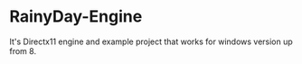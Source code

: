 # RainyDay-Engine
It's Directx11 engine and example project that works for windows version up from 8. 
